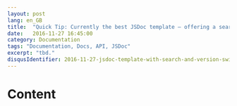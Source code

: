 ```yaml
---
layout: post
lang: en_GB
title:  "Quick Tip: Currently the best JSDoc template – offering a search, a version switcher and a collapsable navigation"
date:   2016-11-27 16:45:00
category: Documentation
tags: "Documentation, Docs, API, JSDoc"
excerpt: "tbd."
disqusIdentifier: 2016-11-27-jsdoc-template-with-search-and-version-switcher
---
```


# Content
